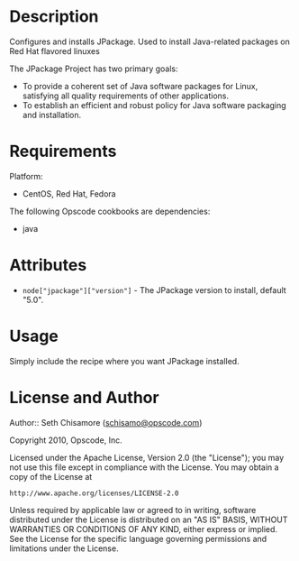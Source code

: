 Description
===========

Configures and installs JPackage.  Used to install Java-related packages on Red Hat flavored linuxes

The JPackage Project has two primary goals:

* To provide a coherent set of Java software packages for Linux, satisfying all quality requirements of other applications.
* To establish an efficient and robust policy for Java software packaging and installation.

Requirements
============

Platform: 

* CentOS, Red Hat, Fedora

The following Opscode cookbooks are dependencies:

* java

Attributes
==========

* `node["jpackage"]["version"]` - The JPackage version to install, default "5.0".

Usage
=====

Simply include the recipe where you want JPackage installed.

License and Author
==================

Author:: Seth Chisamore (<schisamo@opscode.com>)

Copyright 2010, Opscode, Inc.

Licensed under the Apache License, Version 2.0 (the "License");
you may not use this file except in compliance with the License.
You may obtain a copy of the License at

    http://www.apache.org/licenses/LICENSE-2.0

Unless required by applicable law or agreed to in writing, software
distributed under the License is distributed on an "AS IS" BASIS,
WITHOUT WARRANTIES OR CONDITIONS OF ANY KIND, either express or implied.
See the License for the specific language governing permissions and
limitations under the License.


